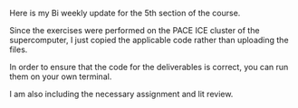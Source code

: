 Here is my Bi weekly update for the 5th section of the course.

Since the exercises were performed on the PACE ICE cluster of the supercomputer, I just copied the applicable code rather than uploading the files.

In order to ensure that the code for the deliverables is correct, you can run them on your own terminal.

I am also including the necessary assignment and lit review. 

